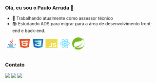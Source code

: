 ### Olá, eu sou o Paulo Arruda 👋

- 🔭 Trabalhando atualmente como assessor técnico
- 📚 Estudando ADS para migrar para a área de desenvolvimento front-end e back-end.

<div style="display: inline_block">
  <img align="center" alt ="html" height="30" width="40" src="https://raw.githubusercontent.com/devicons/devicon/master/icons/java/java-original.svg">
  <img align="center" alt="html" height="30" width="40" src="https://raw.githubusercontent.com/devicons/devicon/master/icons/html5/html5-original.svg">
  <img align="center" alt="css" height="30" width="40" src="https://raw.githubusercontent.com/devicons/devicon/master/icons/css3/css3-original.svg">
  <img align="center" alt="javascript" height="30" width="40" src="https://raw.githubusercontent.com/devicons/devicon/master/icons/javascript/javascript-plain.svg">
  <img align="center" alt="react" height="40" width="40 "src="https://raw.githubusercontent.com/github/explore/80688e429a7d4ef2fca1e82350fe8e3517d3494d/topics/react/react.png">
  <img align="center" alt="react" height="40" width="40 "src="https://raw.githubusercontent.com/devicons/devicon/master/icons/spring/spring-original.svg">
</div><br>


### Contato
<div> 
    <a href="https://www.linkedin.com/in/paulocesararruda/" target="_blank"><img src="https://img.shields.io/badge/-LinkedIn-%230077B5?style=for-the-badge&logo=linkedin&logoColor=white" target="_blank"></a>
    <a href = "mailto:pauloarruda.junio@gmail.com"><img src="https://img.shields.io/badge/-Gmail-%23333?style=for-the-badge&logo=gmail&logoColor=white" target="_blank"></a>
    <a href="https://instagram.com/pauloc.arruda" target="_blank"><img src="https://img.shields.io/badge/-Instagram-%23E4405F?style=for-the-badge&logo=instagram&logoColor=white"            target="_blank"></a>
    
  
  <!--##
  ![Snake animation](https://github.com/PauloCArruda/PauloCArruda/blob/output/github-contribution-grid-snake.svg)   -->
</div>
